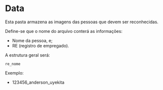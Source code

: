 # Data

Esta pasta armazena as imagens das pessoas que devem ser reconhecidas.

Define-se que o nome do arquivo conterá as informações:

* Nome da pessoa, e;
* RE (registro de empregado).

A estrutura geral será:

```
re_nome
```

Exemplo:

* 123456_anderson_uyekita

